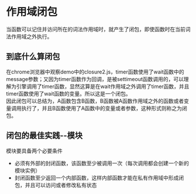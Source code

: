 # 作用域闭包
当函数可以记住并访问所在的词法作用域时，就产生了闭包，即使函数时在当前词法作用域之外执行。

## 到底什么算闭包
在chrome浏览器中观察demo中的closure2.js，timer函数使用了wait函数中的message参数；又因为timer函数作为回调，是被settimeout函数调用的，可以理解为引擎调用了timer函数，显然这算是在wait作用域之外调用了timer函数，并且timer函数使用了wait函数的变量。所以这是一个闭包。  
因此闭包可以总结为，A函数包含B函数，B函数被A函数作用域之外的函数或者变量调用执行了，并且B函数使用了A函数中的变量或者参数，这种形式则称之为闭包。

## 闭包的最佳实践--模块
模块要具备两个必要条件
- 必须有外部的封闭函数，该函数至少被调用一次（每次调用都会创建一个新的模块实例）
- 封闭函数至少返回一个内部函数，这样内部函数才能在私有作用域中形成闭包，并且可以访问或者修改私有状态